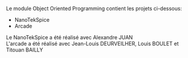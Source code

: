 Le module Object Oriented Programming contient les projets ci-dessous:
- NanoTekSpice
- Arcade

Le NanoTekSpice a été réalisé avec Alexandre JUAN  
L'arcade a été réalisé avec Jean-Louis DEURVEILHER, Louis BOULET et Titouan BAILLY